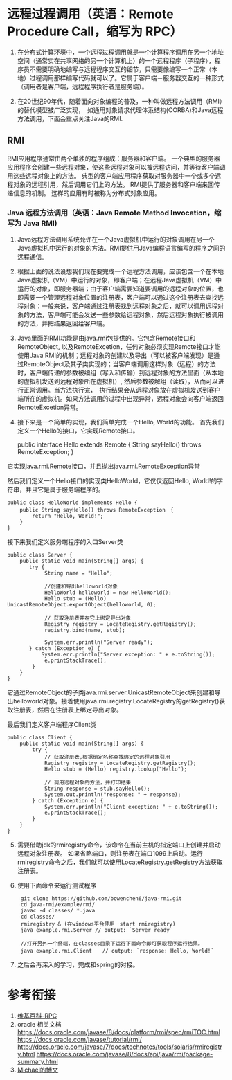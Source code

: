 # 远程过程调用（英语：Remote Procedure Call，缩写为 RPC）
1. 在分布式计算环境中，一个远程过程调用就是一个计算程序调用在另一个地址空间（通常实在共享网络的另一个计算机上）的一个远程程序（子程序），程序员不需要明确地编写与远程程序交互的细节，只需要像编写一个正常（本地）过程调用那样编写代码就可以了。它属于客户端－服务器交互的一种形式（调用者是客户端，远程程序执行者是服务端）。

2. 在20世纪90年代，随着面向对象编程的普及，一种叫做远程方法调用（RMI）的替代模型被广泛实现，　如通用对象请求代理体系结构(CORBA)和Java远程方法调用，下面会重点关注Java的RMI.

## RMI
RMI应用程序通常由两个单独的程序组成：服务器和客户端。 一个典型的服务器应用程序会创建一些远程对象，使这些远程对象可以被远程访问，并等待客户端调用这些远程对象上的方法。 典型的客户端应用程序获取对服务器中一个或多个远程对象的远程引用，然后调用它们上的方法。 RMI提供了服务器和客户端来回传递信息的机制。 这样的应用有时被称为分布式对象应用。

### Java 远程方法调用（英语：Java Remote Method Invocation，缩写为 Java RMI)
1. Java远程方法调用系统允许在一个Java虚拟机中运行的对象调用在另一个Java虚拟机中运行的对象的方法。RMI提供用Java编程语言编写的程序之间的远程通信。

2. 根据上面的说法设想我们现在要完成一个远程方法调用，应该包含一个在本地Java虚拟机（VM）中运行的对象，即客户端；在远程Java虚拟机（VM）中运行的对象，即服务器端；由于客户端需要知道要调用的远程对象的位置，也即需要一个管理远程对象位置的注册表，客户端可以通过这个注册表去查找远程对象；一般来说，客户端通过注册表找到远程对象之后，就可以调用远程对象的方法，客户端可能会发送一些参数给远程对象，然后远程对象执行被调用的方法，并把结果返回给客户端。

3. Java里面的RMI功能是由java.rmi包提供的。它包含Remote接口和RemoteObject, 以及RemoteExcetion，任何对象必须实现Remote接口才能使用Java RMI的机制；远程对象的创建以及导出（可以被客户端发现）是通过RemoteObject及其子类实现的；当客户端调用这样对象（远程）的方法时，客户端传递的参数被编组（写入和传输）到远程对象的方法里面（从本地的虚拟机发送到远程对象所在虚拟机）, 然后参数被解组（读取），从而可以进行正常调用。当方法执行完，　执行结果会从远程对象放在虚拟机发送到客户端所在的虚拟机。如果方法调用的过程中出现异常，远程对象会向客户端返回RemoteExcetion异常。

4. 接下来是一个简单的实现，我们简单完成一个Hello, World的功能。
首先我们定义一个Hello的接口，它实现Remote接口。

    public interface Hello extends Remote {
    	String sayHello() throws RemoteException;
    }

它实现java.rmi.Remote接口，并且抛出java.rmi.RemoteException异常

然后我们定义一个Hello接口的实现类HelloWorld，它仅仅返回Hello, World!的字符串，并且它是属于服务端程序的。

    public class HelloWorld implements Hello {
    	public String sayHello() throws RemoteException　{
    		return "Hello, World!";
    	}
    }

接下来我们定义服务端程序的入口Server类

    public class Server {
    	public static void main(String[] args) {
           try {
                String name = "Hello";

                //创建和导出helloworld对象
                HelloWorld helloworld = new HelloWorld();
                Hello stub = (Hello) UnicastRemoteObject.exportObject(helloworld, 0);

                // 获取注册表并在它上绑定导出对象
                Registry registry = LocateRegistry.getRegistry();
                registry.bind(name, stub);

                System.err.println("Server ready");
           } catch (Exception e) {
        	   System.err.println("Server exception: " + e.toString());
                e.printStackTrace();
            }
        }
    }

它通过RemoteObject的子类java.rmi.server.UnicastRemoteObject来创建和导出helloworld对象。接着使用java.rmi.registry.LocateRegistry的getRegistry()获取注册表，然后在注册表上绑定导出对象。

最后我们定义客户端程序Client类

    public class Client {
    	public static void main(String[] args) {
    		try {
                // 获取注册表,根据给定名称查找绑定的远程对象引用
                Registry registry = LocateRegistry.getRegistry();
                Hello stub = (Hello) registry.lookup("Hello");

                // 调用远程对象的方法，并打印结果
                String response = stub.sayHello();
                System.out.println("response: " + response);
            } catch (Exception e) {
                System.err.println("Client exception: " + e.toString());
                e.printStackTrace();
            }
    	}
    }

5. 需要借助jdk的rmiregistry命令，该命令在当前主机的指定端口上创建并启动远程对象注册表。 如果省略端口，则注册表在端口1099上启动。运行rmiregistry命令之后，我们就可以使用LocateRegistry.getRegistry方法获取注册表。

6. 使用下面命令来运行测试程序

        git clone https://github.com/bowenchen6/java-rmi.git
        cd java-rmi/example/rmi/
        javac -d classes/ *.java
        cd classes/
        rmiregistry & (在windows平台使用　start rmiregistry)
        java example.rmi.Server // output: `Server ready`

        //打开另外一个终端，在classes目录下运行下面命令即可获取程序运行结果。
        java example.rmi.Client　　// output: `response: Hello, World!`

7. 之后会再深入的学习，完成和spring的对接。

# 参考衔接
1. [维基百科-RPC](https://en.wikipedia.org/wiki/Remote_procedure_call)
2. oracle 相关文档
    https://docs.oracle.com/javase/8/docs/platform/rmi/spec/rmiTOC.html
    https://docs.oracle.com/javase/tutorial/rmi/
    http://docs.oracle.com/javase/7/docs/technotes/tools/solaris/rmiregistry.html
    https://docs.oracle.com/javase/8/docs/api/java/rmi/package-summary.html
5. [Michael的博文](http://miknight.blogspot.com/2005/09/how-to-get-java-rmi-going-on-mac-os-x.html)
